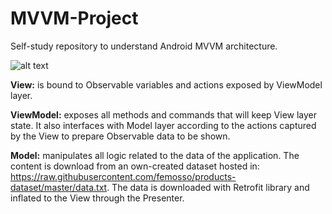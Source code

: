 # MVVM-Project

Self-study repository to understand Android MVVM architecture.

![alt text](https://raw.githubusercontent.com/femosso/MVVM-Project/master/MVVM.png)

**View:** is bound to Observable variables and actions exposed by ViewModel layer.

**ViewModel:** exposes all methods and commands that will keep View layer state. It also interfaces with Model layer according to the actions captured by the View to prepare Observable data to be shown.

**Model:** manipulates all logic related to the data of the application. The content is download from an own-created dataset hosted in: https://raw.githubusercontent.com/femosso/products-dataset/master/data.txt. The data is downloaded with Retrofit library and inflated to the View through the Presenter.
